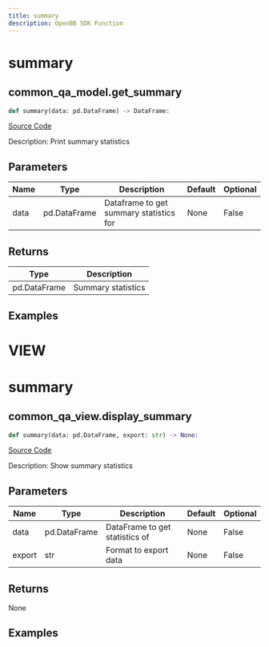 ```yaml
---
title: summary
description: OpenBB SDK Function
---
```

# summary

## common_qa_model.get_summary

```python
def summary(data: pd.DataFrame) -> DataFrame:
```
[Source Code](https://github.com/OpenBB-finance/OpenBBTerminal/tree/main/openbb_terminal/common/quantitative_analysis/qa_model.py#L24)

Description: Print summary statistics

## Parameters

| Name | Type | Description | Default | Optional |
| ---- | ---- | ----------- | ------- | -------- |
| data | pd.DataFrame | Dataframe to get summary statistics for | None | False |

## Returns

| Type | Description |
| ---- | ----------- |
| pd.DataFrame | Summary statistics |

## Examples




# VIEW

# summary

## common_qa_view.display_summary

```python
def summary(data: pd.DataFrame, export: str) -> None:
```
[Source Code](https://github.com/OpenBB-finance/OpenBBTerminal/tree/main/openbb_terminal/common/quantitative_analysis/qa_view.py#L52)

Description: Show summary statistics

## Parameters

| Name | Type | Description | Default | Optional |
| ---- | ---- | ----------- | ------- | -------- |
| data | pd.DataFrame | DataFrame to get statistics of | None | False |
| export | str | Format to export data | None | False |

## Returns

None

## Examples

